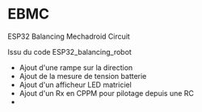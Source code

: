 # EBMC
 ESP32 Balancing Mechadroid Circuit
 


Issu du code ESP32_balancing_robot

- Ajout d'une rampe sur la direction
- Ajout de la mesure de tension batterie
- Ajout d'un afficheur LED matriciel 
- Ajout d'un Rx en CPPM pour pilotage depuis une RC
- 

